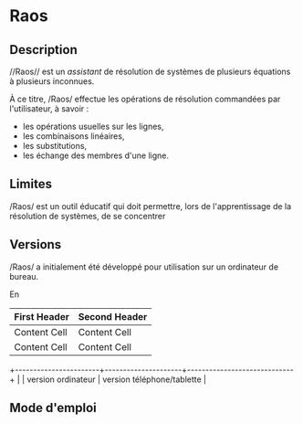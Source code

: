 # Raos

## Description

//Raos// est un *assistant* de résolution de systèmes de plusieurs équations à plusieurs inconnues.

À ce titre, /Raos/ effectue les opérations de résolution commandées par l'utilisateur, à savoir :
 * les opérations usuelles sur les lignes,
 * les combinaisons linéaires, 
 * les substitutions, 
 * les échange des membres d'une ligne.

## Limites

/Raos/ est un outil éducatif qui doit permettre, lors de l'apprentissage de la résolution de systèmes, de
se concentrer

## Versions

/Raos/ a initialement été développé pour utilisation sur un ordinateur de bureau.

En 

| First Header  | Second Header |
| ------------- | ------------- |
| Content Cell  | Content Cell  |
| Content Cell  | Content Cell  |

+-----------------------+---------------------+-----------------------------+
|                       | version ordinateur  | version téléphone/tablette  |

## Mode d'emploi
